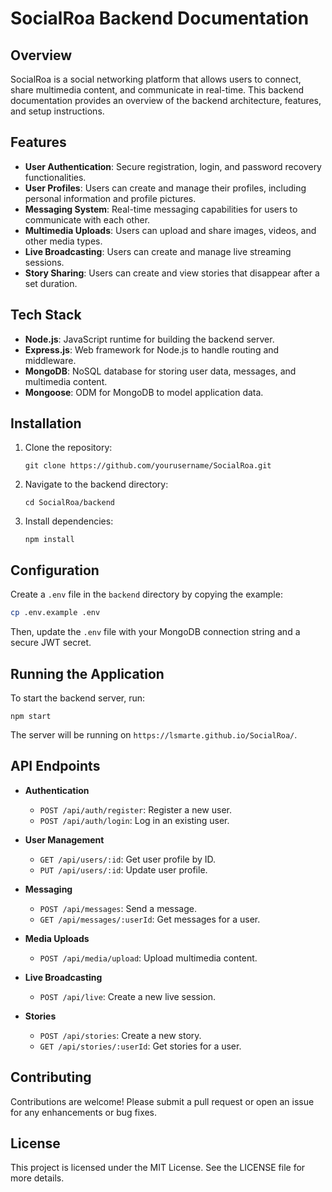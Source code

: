 # SocialRoa Backend Documentation

## Overview
SocialRoa is a social networking platform that allows users to connect, share multimedia content, and communicate in real-time. This backend documentation provides an overview of the backend architecture, features, and setup instructions.

## Features
- **User Authentication**: Secure registration, login, and password recovery functionalities.
- **User Profiles**: Users can create and manage their profiles, including personal information and profile pictures.
- **Messaging System**: Real-time messaging capabilities for users to communicate with each other.
- **Multimedia Uploads**: Users can upload and share images, videos, and other media types.
- **Live Broadcasting**: Users can create and manage live streaming sessions.
- **Story Sharing**: Users can create and view stories that disappear after a set duration.

## Tech Stack
- **Node.js**: JavaScript runtime for building the backend server.
- **Express.js**: Web framework for Node.js to handle routing and middleware.
- **MongoDB**: NoSQL database for storing user data, messages, and multimedia content.
- **Mongoose**: ODM for MongoDB to model application data.

## Installation
1. Clone the repository:
   ```
   git clone https://github.com/yourusername/SocialRoa.git
   ```
2. Navigate to the backend directory:
   ```
   cd SocialRoa/backend
   ```
3. Install dependencies:
   ```
   npm install
   ```

## Configuration

Create a `.env` file in the `backend` directory by copying the example:
```sh
cp .env.example .env
```
Then, update the `.env` file with your MongoDB connection string and a secure JWT secret.

## Running the Application
To start the backend server, run:
```
npm start
```
The server will be running on `https://lsmarte.github.io/SocialRoa/`.

## API Endpoints
- **Authentication**
  - `POST /api/auth/register`: Register a new user.
  - `POST /api/auth/login`: Log in an existing user.
  
- **User Management**
  - `GET /api/users/:id`: Get user profile by ID.
  - `PUT /api/users/:id`: Update user profile.

- **Messaging**
  - `POST /api/messages`: Send a message.
  - `GET /api/messages/:userId`: Get messages for a user.

- **Media Uploads**
  - `POST /api/media/upload`: Upload multimedia content.

- **Live Broadcasting**
  - `POST /api/live`: Create a new live session.

- **Stories**
  - `POST /api/stories`: Create a new story.
  - `GET /api/stories/:userId`: Get stories for a user.

## Contributing
Contributions are welcome! Please submit a pull request or open an issue for any enhancements or bug fixes.

## License
This project is licensed under the MIT License. See the LICENSE file for more details.